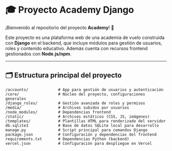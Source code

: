# 🎓 Proyecto Academy Django

¡Bienvenido al repositorio del proyecto **Academy**! 🚀

Este proyecto es una plataforma web de una academia de vuelo construida con **Django** en el backend, que incluye módulos para gestión de usuarios, roles y contenido educativo. Además cuenta con recursos frontend gestionados con **Node.js/npm**.

---

## 🗂️ Estructura principal del proyecto

```plaintext
/accounts/             # App para gestión de usuarios y autenticación
/core/                 # Núcleo del proyecto, configuraciones generales
/django_roles/         # Gestión avanzada de roles y permisos
/media/                # Archivos subidos por usuarios
/node_modules/         # Dependencias frontend
/static/               # Archivos estáticos (CSS, JS, imágenes)
/templates/            # Plantillas HTML para renderizado del servidor
db.sqlite3             # Base de datos SQLite local para desarrollo
manage.py              # Script principal para comandos Django
package.json           # Configuración y dependencias del frontend
requirements.txt       # Dependencias Python (backend)
vercel.json            # Configuración para despliegue en Vercel
